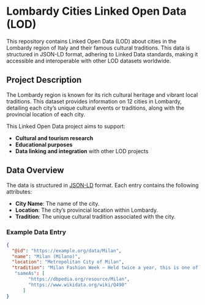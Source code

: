 # Lombardy Cities Linked Open Data (LOD)

This repository contains Linked Open Data (LOD) about cities in the Lombardy region of Italy and their famous cultural traditions. This data is structured in JSON-LD format, adhering to Linked Data standards, making it accessible and interoperable with other LOD datasets worldwide.

## Project Description

The Lombardy region is known for its rich cultural heritage and vibrant local traditions. This dataset provides information on 12 cities in Lombardy, detailing each city’s unique cultural events or traditions, along with the provincial location of each city.

This Linked Open Data project aims to support:
- **Cultural and tourism research**
- **Educational purposes**
- **Data linking and integration** with other LOD projects

## Data Overview

The data is structured in [JSON-LD](https://json-ld.org/) format. Each entry contains the following attributes:
- **City Name**: The name of the city.
- **Location**: The city’s provincial location within Lombardy.
- **Tradition**: The unique cultural tradition associated with the city.

### Example Data Entry

```json
{
  "@id": "https://example.org/data/Milan",
  "name": "Milan (Milano)",
  "location": "Metropolitan City of Milan",
  "tradition": "Milan Fashion Week — Held twice a year, this is one of the most prestigious fashion events worldwide, showcasing Italian and international fashion designers."
   "sameAs": [
        "https://dbpedia.org/resource/Milan",
        "https://www.wikidata.org/wiki/Q490"
      ]
}
